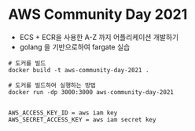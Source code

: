 
# AWS Community Day 2021

- ECS + ECR을 사용한 A-Z 까지 어플리케이션 개발하기
- golang 을 기반으로하여 fargate 실습

```
# 도커를 빌드
docker build -t aws-community-day-2021 .

# 도커를 빌드하여 실행하는 방법
docker run -dp 3000:3000 aws-community-day-2021
```

```
 
AWS_ACCESS_KEY_ID = aws iam key
AWS_SECRET_ACCESS_KEY = aws iam secret key
```
